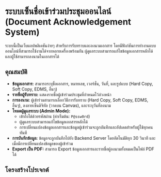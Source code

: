 # ระบบเซ็นชื่อเข้าร่วมประชุมออนไลน์ (Document Acknowledgement System)

ระบบนี้เป็นเว็บแอปพลิเคชันง่ายๆ สำหรับการรับทราบและลงนามเอกสาร โดยมีฟังก์ชันการทำงานแบบออนไลน์ที่สามารถใช้งานได้จากหลายเครื่องพร้อมกัน ผู้ดูแลระบบสามารถแก้ไขข้อมูลเอกสารหลักได้ และผู้ใช้สามารถลงนามในเอกสารได้

## คุณสมบัติ

* **ข้อมูลเอกสาร:** สามารถระบุชื่อเอกสาร, หมายเลข, เวอร์ชั่น, วันที่, และรูปแบบ (Hard Copy, Soft Copy, EDMS, อื่นๆ)
* **รายชื่อผู้รับทราบ:** แสดงรายชื่อผู้เข้าร่วมประชุมที่กำหนดไว้ล่วงหน้า
* **การลงนาม:** ผู้เข้าร่วมสามารถเลือกวิธีการรับทราบ (Hard Copy, Soft Copy, EDMS, อื่นๆ), ลงลายเซ็นดิจิทัล (วาดบน Canvas), และระบุวันที่ลงนาม
* **โหมดผู้ดูแลระบบ (Admin Mode):**
    * เข้าถึงได้ด้วยรหัสผ่าน (ค่าเริ่มต้น: `P@ssw0rd`)
    * ผู้ดูแลระบบสามารถแก้ไขข้อมูลเอกสารหลักได้
    * การเปลี่ยนแปลงข้อมูลเอกสารและข้อมูลผู้เข้าร่วมจะถูกบันทึกและอัปเดตสำหรับผู้ใช้ทุกคนทันที
* **การบันทึกข้อมูล:** ข้อมูลจะถูกบันทึกไปยัง Backend Server โดยอัตโนมัติทุก 30 วินาที และเมื่อมีการเปลี่ยนแปลงข้อมูลของผู้เข้าร่วม
* **Export เป็น PDF:** สามารถ Export ข้อมูลเอกสารและรายชื่อผู้ลงนามทั้งหมดเป็นไฟล์ PDF ได้

## โครงสร้างโปรเจกต์
